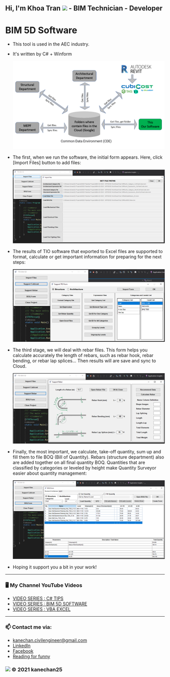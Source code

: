 ## Hi, I'm Khoa Tran <img src="https://media.giphy.com/media/hvRJCLFzcasrR4ia7z/giphy.gif" width="25px"> - BIM Technician - Developer 
# BIM 5D Software
- This tool is used in the AEC industry.
- It's written by C# + Winform

	<img src="https://github.com/kanechan25/5D-BIM-Software/blob/main/img/0.%20workflowSoftware.PNG">
  
- The first, when we run the software, the initial form appears. Here, click [Import Files] button to add files:

	<img src="https://github.com/kanechan25/5D-BIM-Software/blob/main/img/1.%20ImportFiles.PNG">
  
- The results of TIO software that exported to Excel files are supported to format, calculate or get important information for preparing for the next steps:

	<img src="https://github.com/kanechan25/5D-BIM-Software/blob/main/img/2.%20SupportTIO.PNG">
  
- The third stage, we will deal with rebar files. This form helps you calculate accurately the length of rebars, such as rebar hook, rebar bending, or rebar lap splices...
	Then results will are save and sync to Cloud.
  
	<img src="https://github.com/kanechan25/5D-BIM-Software/blob/main/img/3.%20SupportRebars.PNG">
  
- Finally, the most important, we calculate, take-off quantity, sum up and fill them to file BOQ (Bill of Quantity).
  Rebars (structure department) also are added together on all final quantity BOQ.
	Quantities that are classified by categories or leveled by height make Quantity Surveyor easier about quantity management:
  
	<img src="https://github.com/kanechan25/5D-BIM-Software/blob/main/img/4.%20BOQform.PNG">

- Hoping it support you a bit in your work!
---

### 🖥 My Channel YouTube Videos

<!-- YOUTUBE:START -->
- [VIDEO SERIES : C# TIPS](https://www.youtube.com/watch?v=IXaVxcmtZks&t=90s&ab_channel=BIMProgress)
- [VIDEO SERIES : BIM 5D SOFTWARE](https://www.youtube.com/playlist?list=PLJPnxfYoe9IqRw9Rt-lozInuOH0PVOBKR)
- [VIDEO SERIES : VBA EXCEL](https://www.youtube.com/playlist?list=PLJPnxfYoe9IruY9Pfd7gx1d4PIVPR3hxq)
<!-- YOUTUBE:END -->

---

### 📫 Contact me via:
- kanechan.civilengineer@gmail.com
- [LinkedIn](https://www.linkedin.com/in/kanechan2593/)
- [Facebook](https://www.facebook.com/khoa2425/)
- [Reading for funny](https://ngoatv.blogspot.com/)
### <img src="https://github.com/kanechan25/kanechan25/blob/main/logo_transparent_ok.png" width="25px"> © 2021 kanechan25
